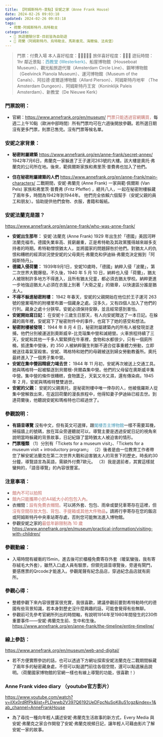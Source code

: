 ```yaml
---
title: 【阿姆斯特丹-景點】安妮之家（Anne Frank House）
date: 2024-02-26 09:03:18
updated: 2024-02-26 09:03:18
tags:
  - 荷蘭-阿姆斯特丹.烏特勒支
categories: 
  - 🌴 旅遊體驗分享-目前皆為自助遊
  - 🥥 荷蘭（阿姆斯特丹、烏特勒支、馬斯垂克、海爾倫、法肯堡）
---
```

>門票：付費入場
>本人喜好程度：🌝🌝🌝🌝🌝 旅伴喜好程度：🌝🌝🌝
遊玩時間：1hr
鄰近景點：<font color=#4599B6>西教堂 (Westerkerk)</font>、船屋博物館（Houseboat Museum）、觀光船旅遊代理（Amsterdam Circle Line）、鋼琴博物館（Geelvinck Pianola Museum）、運河博物館（Museum of the Canals）、阿拉德·皮爾遜博物館（Allard Pierson）、阿姆斯特丹地牢
（The Amsterdam Dungeon）、阿姆斯特丹王宮（Koninklijk Paleis Amsterdam）、新教堂（De Nieuwe Kerk）

<!-- more --> 
### 門票說明：
+ 官網：https://www.annefrank.org/en/museum/
<font color=#c36d67>門票只能透過官網購買，</font>每週二上午10點（歐洲中部時間）所有門票均可在六週後開放參觀。若所選日期沒有更多門票，則票已售完。沒有門票等候名單。

### 安妮之家背景：
+ **秘密附屬建築** 
https://www.annefrank.org/en/anne-frank/secret-annex/
1942年7月6日，弗蘭克一家躲進了王子運河263號的大樓。該大樓是奧托·弗蘭克的公司所在地。後來，範佩爾斯家族和弗里茨·普費弗也加入了他們。
 
+ **住在秘密附屬建築的人們** 
https://www.annefrank.org/en/anne-frank/main-characters/
二戰期間，安妮·弗蘭克 (Anne Frank) 一家與範·佩爾斯 (Van Pels) 家族和弗里茨·普費弗 (Fritz Pfeffer) ，總共八人，一起在秘密附樓躲藏了兩年多，時間為1942年到1944年。
他們完全依賴六個幫手（安妮父親的員工和朋友）。協助提供他們食物、衣服，書籍和報紙。

### 安妮法蘭克是誰？
https://www.annefrank.org/en/anne-frank/who-was-anne-frank/
+ **安妮出生那年：**
安妮‧法蘭克 (Anne Frank) 1929 年出生於「德國」美因河畔法蘭克福市。德國失業率高、貧窮嚴重，正是希特勒及其政黨獲得越來越多支持者的時期。希特勒憎恨猶太人，並將國家的問題歸咎於他們。對猶太人的仇恨和糟糕的經濟狀況使安妮的父母奧托·弗蘭克和伊迪絲·弗蘭克決定搬到「阿姆斯特丹」。
+ **德國入侵荷蘭：**
1939年9月1日，安妮10歲時，「德國」納粹入侵「波蘭」，第二次世界大戰爆發。不久後，1940 年 5 月 10 日，納粹也入侵「荷蘭」，猶太人被限制許多地方不得進入，且所有猶太兒童，都必須去猶太學校。納粹更進一步地強迫猶太人必須在衣服上別著「大衛之星」的徽章，以快速區分誰是猶太人。
+ **不得不躲進秘密附樓：**
1942 年春天，安妮的父親開始在他位於王子運河 263 號的營業場所的附樓里布置一個藏身之處。沒多久，又有四個人加入了他們的行列。藏身之處十分狹窄。安妮必須保持安靜，並且經常感到害怕。
+ **安妮開始寫日記：**
在安妮十三歲生日那天，有人向安妮贈送了一本日記。在躲藏的兩年裡，安妮寫下了秘密附件中的事件，也寫下了她的感受和想法。
+ **秘密附樓被發現：** 
1944 年 8 月 4 日，秘密附屬建築內的所有人被發現並逮捕，他們分別被運送到奧斯威辛-比克瑙集中營和滅絕營。火車旅程持續了三天，安妮和其他一千多人緊緊擠在牛車裡，食物和水都很少，只有一個廁所桶，抵達集中營後，約 350 人被納粹醫生判斷不適合從事重體力勞動，立即被送往毒氣室殺害。安妮、瑪格特和她們的母親被送到婦女勞動教養所。奧托最終進入了一個男子集中營。 
+ **安妮在集中營因精疲力竭去世：**
1944 年 11 月初，安妮再次被送上交通工具。她與瑪格特一起被驅逐到貝爾根-貝爾森集中營。他們的父母留在奧斯威辛集中營。集中營的條件很糟糕，食物匱乏，天氣又冷又濕，還有傳染病，1945 年 2 月，安妮與瑪格特雙雙過世。 
+  **安妮的父親：**
安妮的父親奧托，是秘密附樓中唯一倖存的人，他被俄羅斯人從集中營解救出來，在返回荷蘭的漫長旅程中，他得知妻子伊迪絲已經去世。到達荷蘭後，他聽說安妮和瑪格特也已經過世了。 

### 參觀說明：
+ **有語音導覽**
沒有中文，但有英文可選擇，跟<font color=#4599B6>閣樓吾主博物館</font>一樣不需要耳機，掃描牆上的號碼，放在耳朵旁邊聽就可以，導覽主要是透過安妮日記的視角來說明當時躲藏的背景故事，日記紀錄了當時猶太人被迫害的情形。
+ **門票種類**
（1）分別有「Tickets for a museum visit」、「Tickets for a museum visit + introductory program」
（2）後者是由一位教育工作者帶您了解安妮法蘭克在第二次世界大戰和迫害猶太人的背景下的歷史。時長約30分鐘，導覽語言為英語，需額外付費7歐元。
（3）我是選前者，其實這樣就蠻夠的，「語音導覽」的內容很豐富。

### 注意事項：
+ <font color=#c36d67>館內不可以拍照</font>
+ <font color=#c36d67>館內只能攜帶小於A4紙大小的包包入內。</font>
+ 衣帽間：<font color=#c36d67>設有免費衣帽間。</font>可以將外套、包包、雨傘或嬰兒車寄存在這裡，但<font color=#c36d67>沒有空間存放大包、背包、手提箱或其他大件物品</font>，請將行李寄存在您的飯店或阿姆斯特丹中央車站寄存處，否則您可能無法進入博物館。
+ 參觀安妮之家的<font color=#c36d67>最低年齡限制為 10 歲</font>
https://www.annefrank.org/en/museum/practical-information/visiting-with-children/

### 參觀動線：
+ 入場時間有緩衝的15min，進去後可於櫃檯免費寄存外套（暖氣蠻強，我有寄存絨毛大外套），雖然入口處人員有驗票，但領完語音導覽後，旁邊有閘門，要感應票的Qrcode才能進入。參觀尾聲有紀念品店，穿過紀念品店就有廁所。

### 參觀心得：
+ 整體參觀下來內容很豐富很充實，我很喜歡，建議參觀前要對希特勒時代的德國有些背景知識，若本身對歷史沒什麼興趣的話，可能會覺得有些無聊。
+ 參觀前可先參考官網所列出的時間軸，有說明1914年至1980年間發生的230件重要事件——安妮·弗蘭克生前、生中和生後。https://www.annefrank.org/en/anne-frank/the-timeline/entire-timeline/

### 線上參訪：
https://www.annefrank.org/en/museum/web-and-digital/
+ 若不方便實際參訪的話，也可以透過下方網址探索安妮法蘭克在二戰期間躲藏了兩年多的秘密藏身處，不但可以點選門前往各個空間，還可以點選展品說明。（荷蘭國家博物館的官網一樣也有線上導覽的功能，很喜歡！）
 
### Anne Frank video diary （youtube官方影片）
https://www.youtube.com/watch?v=iIXx0rdRfPk&list=PLDwwb2V397Q6192UeDFpcNuSoK8uS1cgz&index=1&ab_channel=AnneFrankHouse  
+ 為了尋找一種向年輕人講述安妮·弗蘭克生活故事的新方式，Every Media 與安妮·弗蘭克之家合作開發了安妮·弗蘭克視頻日記，讓年輕人可藉由影片了解安妮一家的故事。